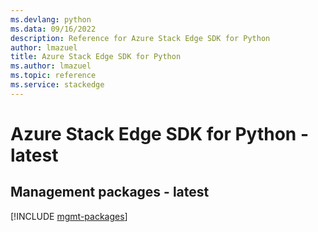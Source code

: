 ```yaml
---
ms.devlang: python
ms.data: 09/16/2022
description: Reference for Azure Stack Edge SDK for Python
author: lmazuel
title: Azure Stack Edge SDK for Python
ms.author: lmazuel
ms.topic: reference
ms.service: stackedge
---
```

# Azure Stack Edge SDK for Python - latest

## Management packages - latest
[!INCLUDE [mgmt-packages](stack-edge-mgmt-index.md)]